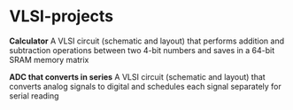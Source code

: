 # VLSI-projects

**Calculator**
A VLSI circuit (schematic and layout) that performs addition and subtraction operations between two 4-bit numbers and saves in a 64-bit SRAM memory matrix


**ADC that converts in series**
A VLSI circuit (schematic and layout) that converts analog signals to digital and schedules each signal separately for serial reading

